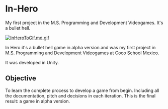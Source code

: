 # In-Hero
My first project in the M.S. Programming and Development Videogames. It's a bullet hell.

[![InHeroToGif.md.gif](https://s4.gifyu.com/images/InHeroToGif.md.gif)](https://gifyu.com/image/S3cK7)

In Hero it's a bullet hell game in alpha version and was my first project in M.S. Programming and Development Videogames at Coco School Mexico.

It was developed in Unity.

Objective
----------------------------------------------
To learn the complete process to develop a game from begin. Including all the documentation, pitch and decisions in each iteration. This is the final result: a game in alpha version.
